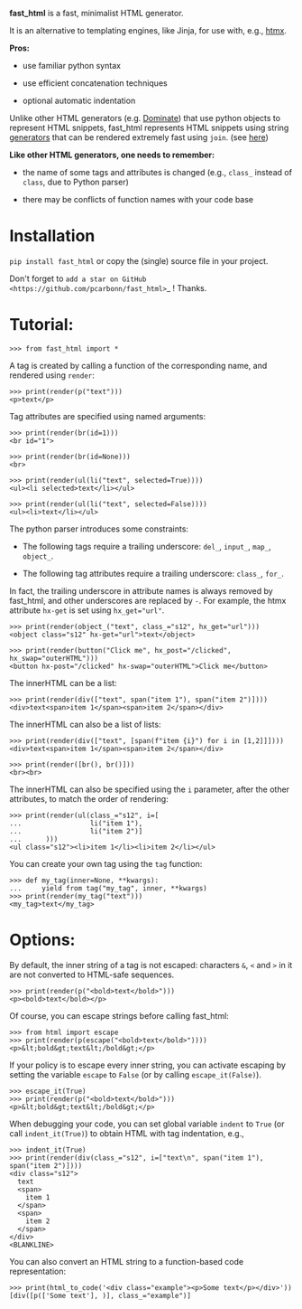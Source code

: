 **fast_html** is a fast, minimalist HTML generator.


It is an alternative to templating engines, like Jinja,
for use with, e.g., [htmx](https://htmx.org/).

**Pros:**

- use familiar python syntax

- use efficient concatenation techniques

- optional automatic indentation

Unlike other HTML generators (e.g. [Dominate](https://pypi.org/project/dominate/)) that use python objects to represent HTML snippets,
fast_html represents HTML snippets using string [generators](https://docs.python.org/3/glossary.html#term-generator)
that can be rendered extremely fast using `join`.
(see [here](https://python.plainenglish.io/concatenating-strings-efficiently-in-python-9bfc8e8d6f6e))

**Like other HTML generators, one needs to remember:**

- the name of some tags and attributes is changed (e.g., `class_` instead of `class`, due to Python parser)

- there may be conflicts of function names with your code base


Installation
============
`pip install fast_html` or copy the (single) source file in your project.

Don't forget to `add a star on GitHub <https://github.com/pcarbonn/fast_html>`_ ! Thanks.


Tutorial:
=========

    >>> from fast_html import *

A tag is created by calling a function of the corresponding name,
and rendered using `render`:

    >>> print(render(p("text")))
    <p>text</p>

Tag attributes are specified using named arguments:

    >>> print(render(br(id=1)))
    <br id="1">

    >>> print(render(br(id=None)))
    <br>

    >>> print(render(ul(li("text", selected=True))))
    <ul><li selected>text</li></ul>

    >>> print(render(ul(li("text", selected=False))))
    <ul><li>text</li></ul>

The python parser introduces some constraints:

- The following tags require a trailing underscore: `del_`, `input_`, `map_`, `object_`.

- The following tag attributes require a trailing underscore: `class_`, `for_`.

In fact, the trailing underscore in attribute names is always removed by fast_html,
and other underscores are replaced by `-`.
For example, the htmx attribute `hx-get` is set using `hx_get="url"`.

    >>> print(render(object_("text", class_="s12", hx_get="url")))
    <object class="s12" hx-get="url">text</object>

    >>> print(render(button("Click me", hx_post="/clicked", hx_swap="outerHTML")))
    <button hx-post="/clicked" hx-swap="outerHTML">Click me</button>

The innerHTML can be a list:

    >>> print(render(div(["text", span("item 1"), span("item 2")])))
    <div>text<span>item 1</span><span>item 2</span></div>

The innerHTML can also be a list of lists:

    >>> print(render(div(["text", [span(f"item {i}") for i in [1,2]]])))
    <div>text<span>item 1</span><span>item 2</span></div>

    >>> print(render([br(), br()]))
    <br><br>

The innerHTML can also be specified using the `i` parameter,
after the other attributes, to match the order of rendering:

    >>> print(render(ul(class_="s12", i=[
    ...                 li("item 1"),
    ...                 li("item 2")]
    ...      )))
    <ul class="s12"><li>item 1</li><li>item 2</li></ul>

You can create your own tag using the `tag` function:

    >>> def my_tag(inner=None, **kwargs):
    ...     yield from tag("my_tag", inner, **kwargs)
    >>> print(render(my_tag("text")))
    <my_tag>text</my_tag>


Options:
========

By default, the inner string of a tag is not escaped:
characters `&`, `<` and `>` in it are not converted to HTML-safe sequences.


    >>> print(render(p("<bold>text</bold>")))
    <p><bold>text</bold></p>

Of course, you can escape strings before calling fast_html:


    >>> from html import escape
    >>> print(render(p(escape("<bold>text</bold>"))))
    <p>&lt;bold&gt;text&lt;/bold&gt;</p>

If your policy is to escape every inner string,
you can activate escaping by setting the variable `escape` to `False`
(or by calling `escape_it(False)`).

    >>> escape_it(True)
    >>> print(render(p("<bold>text</bold>")))
    <p>&lt;bold&gt;text&lt;/bold&gt;</p>

When debugging your code, you can set global variable `indent` to `True`
(or call `indent_it(True)`) to obtain HTML with tag indentation, e.g.,

    >>> indent_it(True)
    >>> print(render(div(class_="s12", i=["text\n", span("item 1"), span("item 2")])))
    <div class="s12">
      text
      <span>
        item 1
      </span>
      <span>
        item 2
      </span>
    </div>
    <BLANKLINE>

You can also convert an HTML string to a function-based code representation:

    >>> print(html_to_code('<div class="example"><p>Some text</p></div>'))
    [div([p(['Some text'], )], class_="example")]

